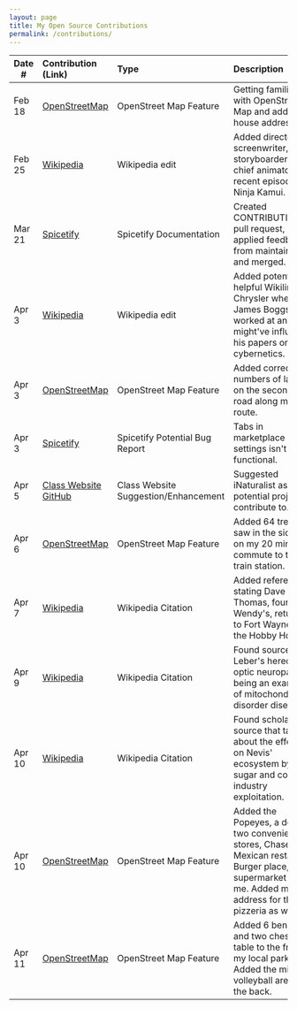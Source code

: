 ```yaml
---
layout: page
title: My Open Source Contributions
permalink: /contributions/
---
```


<!--
Type of the contribution should be "Wikipedia edit", "OpenStreet Map feature", "Documentation", "Course website", "Blog",
"Browser Add-on", etc.

The description should include a brief summary of what you did.

The link should bring us to a public page that shows your contribution.

Replace the first row with your own contribution.

-->





| Date #       | Contribution (Link)  | Type  | Description |
|---|:---|:---|:---|
| Feb 18   | [OpenStreetMap](https://www.openstreetmap.org/changeset/147629111)    | OpenStreet Map Feature    |   Getting familiarized with OpenStreet Map and added my house address.    |
| Feb 25    | [Wikipedia](https://en.wikipedia.org/w/index.php?title=Ninja_Kamui&diff=prev&oldid=1210227975)    | Wikipedia edit    | Added director, screenwriter, storyboarder, and chief animator to recent episode of Ninja Kamui.     |
| Mar 21   | [Spicetify](https://github.com/spicetify/spicetify-cli/pull/2915)    | Spicetify Documentation   | Created CONTRIBUTING.md pull request, applied feedback from maintainers, and merged.     |
| Apr 3  | [Wikipedia](https://en.wikipedia.org/w/index.php?title=James_Boggs_(activist)&diff=prev&oldid=1217101838)    | Wikipedia edit   |   Added potentially helpful Wikilink to Chrysler where James Boggs worked at and might've influenced his papers on cybernetics.    |
| Apr 3  | [OpenStreetMap](https://www.openstreetmap.org/changeset/149543778)    | OpenStreet Map Feature    |   Added correct numbers of lanes on the secondary road along my bike route.    |
| Apr 3   | [Spicetify](https://github.com/spicetify/spicetify-marketplace/issues/724)    | Spicetify Potential Bug Report   | Tabs in marketplace settings isn't functional.     |
| Apr 5   | [Class Website GitHub](https://github.com/joannakl/ossd/issues/110)    | Class Website Suggestion/Enhancement   | Suggested iNaturalist as a potential project to contribute to.     |
| Apr 6   | [OpenStreetMap](https://www.openstreetmap.org/changeset/149673798)    | OpenStreet Map Feature   | Added 64 trees I saw in the sidewalk on my 20 minute commute to the train station.    |
| Apr 7    | [Wikipedia](https://en.wikipedia.org/w/index.php?title=Dave_Thomas_(businessman)&diff=prev&oldid=1217770925)    | Wikipedia Citation    | Added reference stating Dave Thomas, founder of Wendy's, returned to Fort Wayne and the Hobby House.     |
| Apr 9    | [Wikipedia](https://en.wikipedia.org/w/index.php?title=Genetic_disorder&diff=prev&oldid=1218159188)    | Wikipedia Citation    | Found source for Leber's hereditary optic neuropathy being an example of mitochondrial disorder disease.    |
| Apr 10    | [Wikipedia](https://en.wikipedia.org/w/index.php?title=Nevis&diff=prev&oldid=1218174438)    | Wikipedia Citation    | Found scholarly source that talks about the effects on Nevis' ecosystem by sugar and cotton industry exploitation.     |
| Apr 10  | [OpenStreetMap](https://www.openstreetmap.org/changeset/149842583)    | OpenStreet Map Feature    |   Added the Popeyes, a deli, two convenience stores, Chase bank, Mexican restaurant, Burger place, and supermarket near me. Added missing address for the pizzeria as well.    |
| Apr 11  | [OpenStreetMap](https://www.openstreetmap.org/changeset/149883436)    | OpenStreet Map Feature    |   Added 6 benches and two chess table to the front of my local park. Added the missing volleyball area in the back.    |
